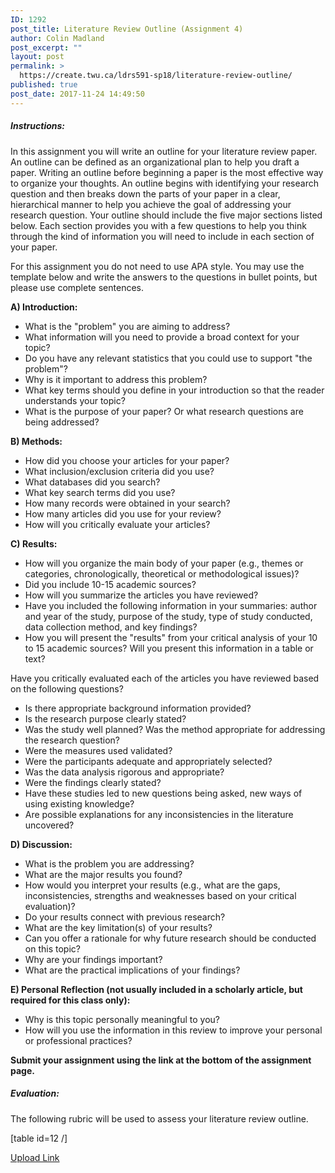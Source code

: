 ```yaml
---
ID: 1292
post_title: Literature Review Outline (Assignment 4)
author: Colin Madland
post_excerpt: ""
layout: post
permalink: >
  https://create.twu.ca/ldrs591-sp18/literature-review-outline/
published: true
post_date: 2017-11-24 14:49:50
---
```

<h5>Instructions:</h5>

In this assignment you will write an outline for your literature review paper. An outline can be defined as an organizational plan to help you draft a paper. Writing an outline before beginning a paper is the most effective way to organize your thoughts. An outline begins with identifying your research question and then breaks down the parts of your paper in a clear, hierarchical manner to help you achieve the goal of addressing your research question. Your outline should include the five major sections listed below. Each section provides you with a few questions to help you think through the kind of information you will need to include in each section of your paper.

For this assignment you do not need to use APA style. You may use the template below and write the answers to the questions in bullet points, but please use complete sentences.

<strong>A) Introduction:</strong>

<ul>
    <li>What is the "problem" you are aiming to address?</li>
    <li>What information will you need to provide a broad context for your topic?</li>
    <li>Do you have any relevant statistics that you could use to support "the problem"?</li>
    <li>Why is it important to address this problem?</li>
    <li>What key terms should you define in your introduction so that the reader understands your topic?</li>
    <li>What is the purpose of your paper? Or what research questions are being addressed?</li>
</ul>

<strong>B) Methods:</strong>

<ul>
    <li>How did you choose your articles for your paper?</li>
    <li>What inclusion/exclusion criteria did you use?</li>
    <li>What databases did you search?</li>
    <li>What key search terms did you use?</li>
    <li>How many records were obtained in your search?</li>
    <li>How many articles did you use for your review?</li>
    <li>How will you critically evaluate your articles?</li>
</ul>

<strong>C) Results:</strong>

<ul>
    <li>How will you organize the main body of your paper (e.g., themes or categories, chronologically, theoretical or methodological issues)?</li>
    <li>Did you include 10-15 academic sources?</li>
    <li>How will you summarize the articles you have reviewed?</li>
    <li>Have you included the following information in your summaries: author and year of the study, purpose of the study, type of study conducted, data collection method, and key findings?</li>
    <li>How you will present the "results" from your critical analysis of your 10 to 15 academic sources? Will you present this information in a table or text?</li>
</ul>

Have you critically evaluated each of the articles you have reviewed based on the following questions?

<ul>
    <li>Is there appropriate background information provided?</li>
    <li>Is the research purpose clearly stated?</li>
    <li>Was the study well planned? Was the method appropriate for addressing the research question?</li>
    <li>Were the measures used validated?</li>
    <li>Were the participants adequate and appropriately selected?</li>
    <li>Was the data analysis rigorous and appropriate?</li>
    <li>Were the findings clearly stated?</li>
    <li>Have these studies led to new questions being asked, new ways of using existing knowledge?</li>
    <li>Are possible explanations for any inconsistencies in the literature uncovered?</li>
</ul>

<strong>D) Discussion:</strong>

<ul>
    <li>What is the problem you are addressing?</li>
    <li>What are the major results you found?</li>
    <li>How would you interpret your results (e.g., what are the gaps, inconsistencies, strengths and weaknesses based on your critical evaluation)?</li>
    <li>Do your results connect with previous research?</li>
    <li>What are the key limitation(s) of your results?</li>
    <li>Can you offer a rationale for why future research should be conducted on this topic?</li>
    <li>Why are your findings important?</li>
    <li>What are the practical implications of your findings?</li>
</ul>

<strong>E) Personal Reflection (not usually included in a scholarly article, but required for this class only):</strong>

<ul>
    <li>Why is this topic personally meaningful to you?</li>
    <li>How will you use the information in this review to improve your personal or professional practices?</li>
</ul>

<strong>Submit your assignment using the link at the bottom of the assignment page.</strong>

<h5>Evaluation:</h5>

The following rubric will be used to assess your literature review outline.

[table id=12 /]

<!--themify_builder_static--><a href="https://create.twu.ca/ldrs591-sp18/lessons/literature-review-outline/"> Upload Link </a><!--/themify_builder_static-->